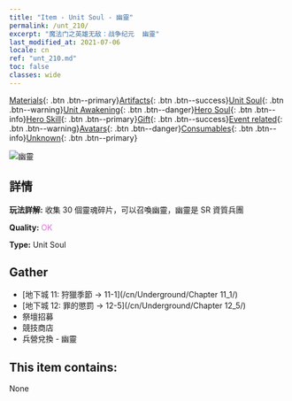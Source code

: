 ```yaml
---
title: "Item - Unit Soul - 幽靈"
permalink: /unt_210/
excerpt: "魔法门之英雄无敌：战争纪元  幽靈"
last_modified_at: 2021-07-06
locale: cn
ref: "unt_210.md"
toc: false
classes: wide
---
```

 [Materials](/ItemsCN/){: .btn .btn--primary}[Artifacts](/ItemsCN/Artifacts/){: .btn .btn--success}[Unit Soul](/ItemsCN/UnitSoul/){: .btn .btn--warning}[Unit Awakening](/ItemsCN/UnitAwakening/){: .btn .btn--danger}[Hero Soul](/ItemsCN/HeroSoul/){: .btn .btn--info}[Hero Skill](/ItemsCN/HeroSkill/){: .btn .btn--primary}[Gift](/ItemsCN/Gift/){: .btn .btn--success}[Event related](/ItemsCN/Events/){: .btn .btn--warning}[Avatars](/ItemsCN/Avatars/){: .btn .btn--danger}[Consumables](/ItemsCN/Consumables/){: .btn .btn--info}[Unknown](/ItemsCN/Unknown/){: .btn .btn--primary}

 ![幽靈](/images/u/ti_youling.jpg)

## 詳情
 **玩法詳解:** 收集 30 個靈魂碎片，可以召喚幽靈，幽靈是 SR 資質兵團

 **Quality:** <span style="color: #DA70D6">OK</span>

 **Type:** Unit Soul

## Gather

*    [地下城 11: 狩獵季節 -> 11-1](/cn/Underground/Chapter 11_1/) 
*    [地下城 12: 罪的懲罰 -> 12-5](/cn/Underground/Chapter 12_5/) 
*    祭壇招募 
*    競技商店 
*    兵營兌換 - 幽靈 

## This item contains:

  None

